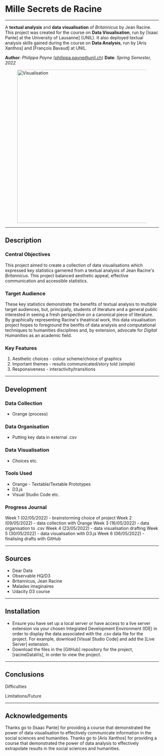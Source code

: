 # Mille Secrets de Racine

---

A **textual analysis** and **data visualisation** of _Britannicus_ by Jean Racine. This project was created for the course on **Data Visualisation**, run by [Isaac Pante] at the University of Lausanne] (UNIL). It also deployed textual analysis skills gained during the course on **Data Analysis**, run by [Aris Xanthos] and [François Bavaud] at UNIL.

**Author**: _Philippa Payne_ (<philippa.payne@unil.ch>)
**Date**: _Spring Semester, 2022_

<figure>
    <img alt="Visualisation" width="500px" src=""/>
</figure>

---

## Description

### Central Objectives

This project aimed to create a collection of data visualisations which expressed key statistics garnered from a textual analysis of Jean Racine's _Britannicus_. This project balanced aesthetic appeal, effective communication and accessible statistics.

### Target Audience

These key statistics demonstrate the benefits of textual analysis to multiple target audiences, but, principally, students of literature and a general public interested in seeing a fresh perspective on a canonical piece of literature. By graphically representing Racine's theatrical work, this data visualisation project hopes to foreground the benfits of data analysis and computational techniques to humanities disciplines and, by extension, advocate for _Digital Humanities_ as an academic field.

### Key Features

1. Aesthetic choices - colour scheme/choice of graphics
2. Important themes - results communicated/story told (simple)
3. Responsiveness - interactivity/transitions

---

## Development

### Data Collection

- Orange (process)

### Data Organisation

- Putting key data in external .csv

### Data Visualisation

- Choices etc.

### Tools Used

- Orange - Textable/Textable Prototypes
- D3.js
- Visual Studio Code etc.

### Progress Journal

Week 1 (02/05/2022) - brainstorming choice of project
Week 2 (09/05/2022) - data collection with Orange
Week 3 (16/05/2022) - data organisation to .csv
Week 4 (23/05/2022) - data visualisation drafting
Week 5 (30/05/2022) - data visualisation with D3.js
Week 6 (06/05/2022) - finalising drafts with GitHub

---

## Sources

- Dear Data
- Observable HQ/D3
- Britannicus, Jean Racine
- Malades imaginaires
- Udacity D3 course

---

## Installation

- Ensure you have set up a local server or have access to a live server extension via your chosen Integrated Development Environment (IDE) in order to display the data associated with the .csv data file for the project. For example, download [Visual Studio Code] and add the [Live Server] extension.
- Download the files in the [GitHub] repository for the project, [racineDataVis], in order to view the project.

---

## Conclusions

Difficulties

Limitations/Future

---

## Acknowledgements

Thanks go to [Isaac Pante] for providing a course that demonstrated the power of data visualisation to effectively communicate information in the social sciences and humanities. Thanks go to [Aris Xanthos] for providing a course that demonstrated the power of data analysis to effectively extrapolate results in the social sciences and humanities.